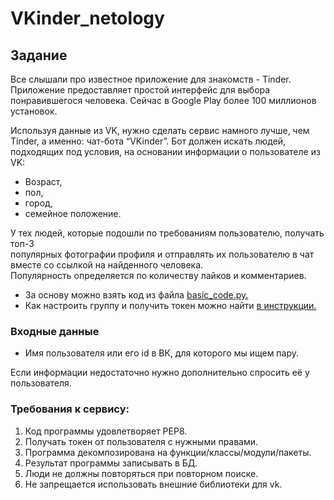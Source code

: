 # VKinder_netology
##  Задание
Все слышали про известное приложение для знакомств - Tinder. Приложение предоставляет простой интерфейс для выбора понравившегося человека. Сейчас в Google Play более 100 миллионов установок.

Используя данные из VK, нужно сделать сервис намного лучше, чем Tinder, а именно: чат-бота “VKinder”. Бот должен искать людей, подходящих под условия, на основании информации о пользователе из VK:

- Возраст,
- пол,
- город,
- семейное положение.

У тех людей, которые подошли по требованиям пользователю, получать топ-3<br>
популярных фотографии профиля и отправлять их пользователю в чат вместе со ссылкой на найденного человека.<br>
Популярность определяется по количеству лайков и комментариев.

- За основу можно взять код из файла [basic_code.py.](https://github.com/netology-code/py-advanced-diplom/blob/new_diplom/basic_code.py)
- Как настроить группу и получить токен можно найти [в инструкции.](https://github.com/netology-code/py-advanced-diplom/blob/new_diplom/group_settings.md)

### Входные данные

- Имя пользователя или его id в ВК, для которого мы ищем пару.

Если информации недостаточно нужно дополнительно спросить её у пользователя.

### Требования к сервису:

1. Код программы удовлетворяет PEP8.
2. Получать токен от пользователя с нужными правами.
3. Программа декомпозирована на функции/классы/модули/пакеты.
4. Результат программы записывать в БД.
5. Люди не должны повторяться при повторном поиске.
6. Не запрещается использовать внешние библиотеки для vk.